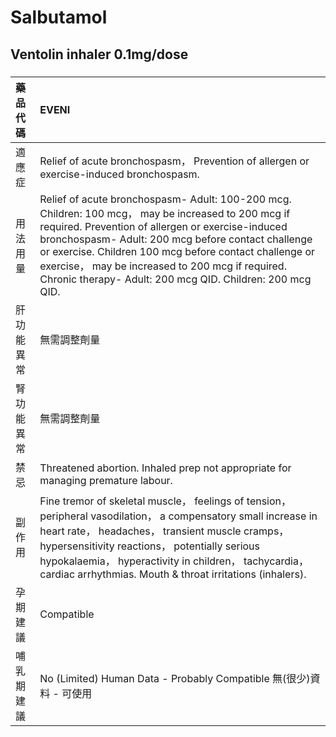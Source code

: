 # Salbutamol

## Ventolin inhaler 0.1mg/dose

##### 

| 藥品代碼   | EVENI                                                                                                                                                                                                                                                                                                                                                                                     |
|:-----------|:------------------------------------------------------------------------------------------------------------------------------------------------------------------------------------------------------------------------------------------------------------------------------------------------------------------------------------------------------------------------------------------|
| 適應症     | Relief of acute bronchospasm， Prevention of allergen or exercise-induced bronchospasm.                                                                                                                                                                                                                                                                                                   |
| 用法用量   | Relief of acute bronchospasm- Adult: 100-200 mcg. Children: 100 mcg， may be increased to 200 mcg if required. Prevention of allergen or exercise-induced bronchospasm- Adult: 200 mcg before contact challenge or exercise. Children 100 mcg before contact challenge or exercise， may be increased to 200 mcg if required. Chronic therapy- Adult: 200 mcg QID. Children: 200 mcg QID. |
| 肝功能異常 | 無需調整劑量                                                                                                                                                                                                                                                                                                                                                                              |
| 腎功能異常 | 無需調整劑量                                                                                                                                                                                                                                                                                                                                                                              |
| 禁忌       | Threatened abortion. Inhaled prep not appropriate for managing premature labour.                                                                                                                                                                                                                                                                                                          |
| 副作用     | Fine tremor of skeletal muscle， feelings of tension， peripheral vasodilation， a compensatory small increase in heart rate， headaches， transient muscle cramps， hypersensitivity reactions， potentially serious hypokalaemia， hyperactivity in children， tachycardia， cardiac arrhythmias. Mouth & throat irritations (inhalers).                                                |
| 孕期建議   | Compatible                                                                                                                                                                                                                                                                                                                                                                                |
| 哺乳期建議 | No (Limited) Human Data - Probably Compatible 無(很少)資料 - 可使用                                                                                                                                                                                                                                                                                                                       |

